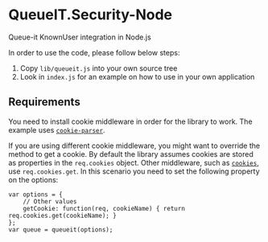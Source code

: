 # QueueIT.Security-Node

Queue-it KnownUser integration in Node.js

In order to use the code, please follow below steps:

1. Copy `lib/queueit.js` into your own source tree
2. Look in `index.js` for an example on how to use in your own application

## Requirements

You need to install cookie middleware in order for the library to work. The example uses [`cookie-parser`](https://www.npmjs.com/package/cookie-parser).

If you are using different cookie middleware, you might want to override the method to get a cookie. 
By default the library assumes cookies are stored as properties in the `req.cookies` object.
Other middleware, such as [`cookies`](https://www.npmjs.com/package/cookies), use `req.cookies.get`.
In this scenario you need to set the following property on the options:

    var options = {
        // Other values
        getCookie: function(req, cookieName) { return req.cookies.get(cookieName); }
    };
    var queue = queueit(options);

